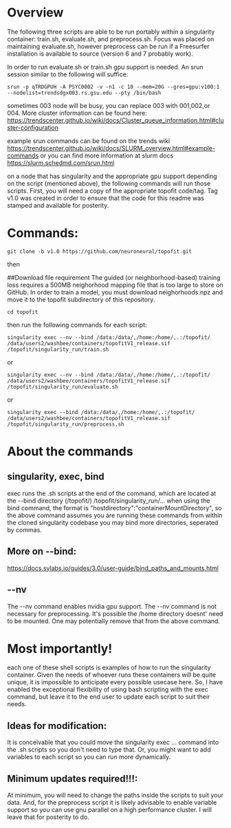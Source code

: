 # Overview
The following three scripts are able to be run portably within a singularity container: 
train.sh, evaluate.sh, and preprocess.sh. 
Focus was placed on maintaining evaluate.sh, however preprocess can be run if a Freesurfer installation is available to source (version 6 and 7 probably work).


In order to run evaluate.sh or train.sh gpu support is needed. An srun session similar to the following will suffice:

    srun -p qTRDGPUH -A PSYC0002 -v -n1 -c 10 --mem=20G --gres=gpu:v100:1 --nodelist=trendsdgx003.rs.gsu.edu --pty /bin/bash

sometimes 003 node will be busy, you can replace 003 with 001,002,or 004. 
More cluster information can be found here:
https://trendscenter.github.io/wiki/docs/Cluster_queue_information.html#cluster-configuration

example srun commands can be found on the trends wiki
https://trendscenter.github.io/wiki/docs/SLURM_overview.html#example-commands
or you can find more information at slurm docs https://slurm.schedmd.com/srun.html

on a node that has singularity and the appropriate gpu support depending on the script (mentioned above), the following commands will run those scripts. 
First, you will need a copy of the appropriate topofit code/tag. Tag v1.0 was created in order to ensure that the code for this readme was stamped and available for
posterity. 

# Commands: 
    git clone -b v1.0 https://github.com/neuroneural/topofit.git
then 

##Download file requirement
The guided (or neighborhood-based) training loss requires a 500MB neighorhood mapping file that is too large to store on GitHub. In order to train a model, you must download neighorhoods.npz and move it to the topofit subdirectory of this repository.



    cd topofit 

then run the following commands for each script:

    singularity exec --nv --bind /data:/data/,/home:/home/,.:/topofit/ /data/users2/washbee/containers/topofitV1_release.sif /topofit/singularity_run/train.sh

or

    singularity exec --nv --bind /data:/data/,/home:/home/,.:/topofit/ /data/users2/washbee/containers/topofitV1_release.sif /topofit/singularity_run/evaluate.sh

or

    singularity exec --bind /data:/data/,/home:/home/,.:/topofit/ /data/users2/washbee/containers/topofitV1_release.sif /topofit/singularity_run/preprocess.sh

# About the commands 
## singularity, exec, bind 
exec runs the .sh scripts at the end of the command, which are located at the --bind directory (/topofit/) /topofit/singularity_run/...
when using the bind command, the format is "hostdirectory":"containerMountDirectory", so the above command assumes you are running these commands from within the cloned singularity codebase 
you may bind more directories, seperated by commas. 

## More on --bind:
https://docs.sylabs.io/guides/3.0/user-guide/bind_paths_and_mounts.html

## --nv
The --nv command enables nvidia gpu support. The --nv command is not necessary for preprocessing. 
It's possible the /home directory doesnt' need to be mounted. One may potentially remove that from the above command. 

# Most importantly!
  each one of these shell scripts is examples of how to run the singularity container. Given the needs of whoever runs these containers will be quite unique, it is impossible
  to anticipate every possible usecase here. So, I have enabled the exceptional flexibility of using bash scripting with the exec command, but leave it to the end user to update each script to suit their needs. 
  ## Ideas for modification: 
  It is conceivable that you could move the singularity exec ... command into the .sh scripts so you don't need to type that.
  Or, you might want to add variables to each script so you can run more dynamically. 
  ## Minimum updates required!!!: 
   At minimum, you will need to change the paths inside the scripts to suit your data. 
  And, for the preprocess script it is likely advisable to enable variable support so you can use gnu parallel on a high performance cluster. 
  I will leave that for posterity to do. 
